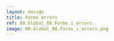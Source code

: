 ```yaml
---
layout: design
title: Forms errors
ref: 00.Global_08.Forms_i_errors
image: 00.Global_08.Forms_i_errors.png
---
```


